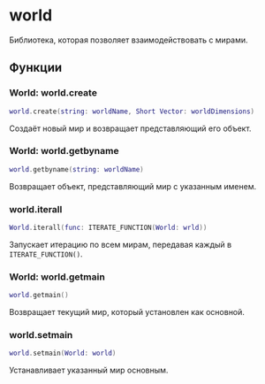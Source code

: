 # world
Библиотека, которая позволяет взаимодействовать с мирами.

## Функции

### World: world.create

```lua
world.create(string: worldName, Short Vector: worldDimensions)
```

Создаёт новый мир и возвращает представляющий его объект.

### World: world.getbyname

```lua
world.getbyname(string: worldName)
```

Возвращает объект, представляющий мир с указанным именем.

### world.iterall

```lua
World.iterall(func: ITERATE_FUNCTION(World: wrld))
```

Запускает итерацию по всем мирам, передавая каждый в ``ITERATE_FUNCTION()``.

### World: world.getmain

```lua
world.getmain()
```

Возвращает текущий мир, который установлен как основной.

### world.setmain

```lua
world.setmain(World: world)
```

Устанавливает указанный мир основным.
